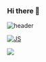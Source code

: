 ### Hi there 👋
![header](https://capsule-render.vercel.app/api?type=slice&color=auto&height=300&section=header&text=Yi%20Hanseul&fontSize=70)

[![JS](https://img.shields.io/badge/JavaScript-F7DF1E?style=flat-square&logo=JavaScript&logoColor=white)](https://github.com/YiHanSeul/momentum)

<img src="https://img.shields.io/badge/HTML5-#E34F26?style=flat-square&logo=HTML5&logoColor=white)" />
